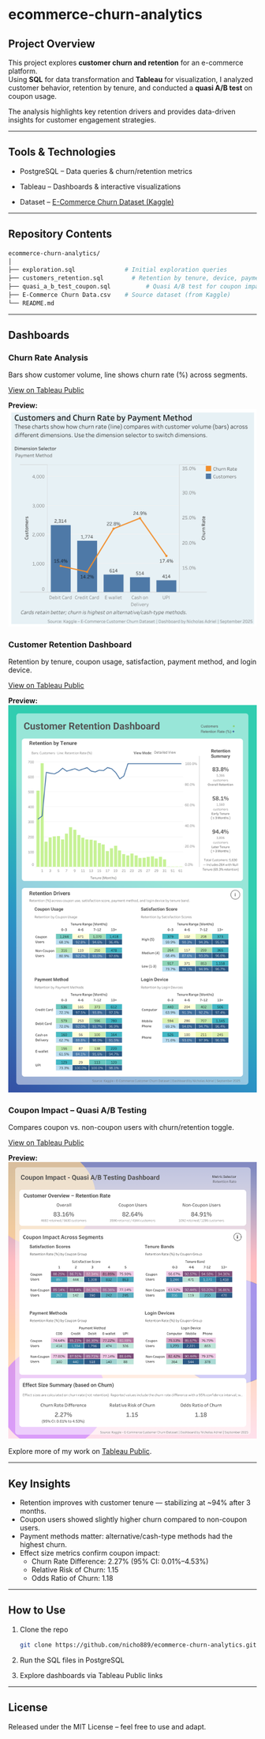 # ecommerce-churn-analytics

## Project Overview

This project explores **customer churn and retention** for an e-commerce platform.  
Using **SQL** for data transformation and **Tableau** for visualization, I analyzed customer behavior, retention by tenure, and conducted a **quasi A/B test** on coupon usage.

The analysis highlights key retention drivers and provides data-driven insights for customer engagement strategies.

---

## Tools & Technologies

- PostgreSQL – Data queries & churn/retention metrics

- Tableau – Dashboards & interactive visualizations

- Dataset – [E-Commerce Churn Dataset (Kaggle)](https://www.kaggle.com/datasets/anaghapaul/e-commerce-dataset/data)  

---

## Repository Contents
```bash
ecommerce-churn-analytics/
│
├── exploration.sql              # Initial exploration queries
├── customers_retention.sql        # Retention by tenure, device, payment, satisfaction
├── quasi_a_b_test_coupon.sql          # Quasi A/B test for coupon impact
├── E-Commerce Churn Data.csv    # Source dataset (from Kaggle)
└── README.md
```
---

## Dashboards

### Churn Rate Analysis
Bars show customer volume, line shows churn rate (%) across segments.  

[View on Tableau Public](https://public.tableau.com/views/churnrateanalysis_17581690049940/FinalDashboard?:language=en-US&:sid=&:redirect=auth&:display_count=n&:origin=viz_share_link)  

**Preview:**
![Churn Rate Analysis Dashboard](images/churn_rate_analysis.png) 

### Customer Retention Dashboard
Retention by tenure, coupon usage, satisfaction, payment method, and login device.  

[View on Tableau Public](https://public.tableau.com/views/CustomerRetentionDashboard_17592001046600/Dashboard1?:language=en-US&:sid=&:redirect=auth&:display_count=n&:origin=viz_share_link)  

**Preview:**
![Customer Retention Dashboard](images/customer_retention.png)

### Coupon Impact – Quasi A/B Testing  
Compares coupon vs. non-coupon users with churn/retention toggle.  

[View on Tableau Public](https://public.tableau.com/views/CouponImpactQuasiABTesting/Dashboard1?:language=en-US&:sid=&:redirect=auth&:display_count=n&:origin=viz_share_link)  

**Preview:**
![Coupon Impact Dashboard](images/coupon_impact.png)

Explore more of my work on [Tableau Public](https://public.tableau.com/app/profile/nicholas.adriel/vizzes).

---

## Key Insights
- Retention improves with customer tenure — stabilizing at ~94% after 3 months.  
- Coupon users showed slightly higher churn compared to non-coupon users.  
- Payment methods matter: alternative/cash-type methods had the highest churn.  
- Effect size metrics confirm coupon impact:  
  - Churn Rate Difference: 2.27% (95% CI: 0.01%–4.53%)  
  - Relative Risk of Churn: 1.15  
  - Odds Ratio of Churn: 1.18  

---

## How to Use

1. Clone the repo
    ```bash
    git clone https://github.com/nicho889/ecommerce-churn-analytics.git
    ```
2. Run the SQL files in PostgreSQL

3. Explore dashboards via Tableau Public links 

---

## License

Released under the MIT License – feel free to use and adapt.
